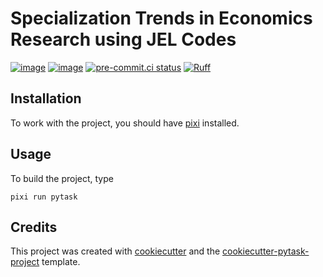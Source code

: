 # Specialization Trends in Economics Research using JEL Codes

 [![image](https://readthedocs.org/projects/econ-spec-jel/badge/?version=stable)](https://econ-spec-jel.readthedocs.io/en/stable/?badge=stable)
[![image](https://codecov.io/gh/felixschmitz/econ_spec_jel/branch/main/graph/badge.svg)](https://codecov.io/gh/felixschmitz/econ_spec_jel) 
[![pre-commit.ci status](https://results.pre-commit.ci/badge/github/felixschmitz/econ_spec_jel/main.svg)](https://results.pre-commit.ci/latest/github/felixschmitz/econ_spec_jel/main)
[![Ruff](https://img.shields.io/endpoint?url=https://raw.githubusercontent.com/astral-sh/ruff/main/assets/badge/v2.json)](https://github.com/astral-sh/ruff)

## Installation

To work with the project, you should have [pixi](https://pixi.sh/latest/) installed.

## Usage

To build the project, type

```console
pixi run pytask
```

## Credits

This project was created with [cookiecutter](https://github.com/audreyr/cookiecutter)
and the
[cookiecutter-pytask-project](https://github.com/pytask-dev/cookiecutter-pytask-project)
template.

